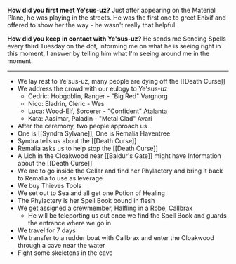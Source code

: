 **How did you first meet Ye'sus-uz?**
Just after appearing on the Material Plane, he was playing in the streets.
	He was the first one to greet Enixif and offered to show her the way - he wasn't really that helpful

**How did you keep in contact with Ye'sus-uz?**
He sends me Sending Spells every third Tuesday on the dot, informing me on what he is seeing right in this moment, I answer by telling him what I'm seeing around me in the moment.

---

- We lay rest to Ye'sus-uz, many people are dying off the [[Death Curse]]
- We address the crowd with our eulogy to Ye'sus-uz
	- Cedric: Hobgoblin, Ranger - "Big Red" Vargnorg
	- Nico: Eladrin, Cleric - Wes
	- Luca: Wood-Elf, Sorcerer - "Confident" Atalanta
	- Kata: Aasimar, Paladin - "Metal Clad" Avari
- After the ceremony, two people approach us
- One is [[Syndra Sylvane]], One is Remalia Haventree
- Syndra tells us about the [[Death Curse]]
- Remalia asks us to help stop the [[Death Curse]]
- A Lich in the Cloakwood near [[Baldur's Gate]] might have Information about the [[Death Curse]]
- We are to go inside the Cellar and find her Phylactery and bring it back to Remalia to use as leverage
- We buy Thieves Tools
- We set out to Sea and all get one Potion of Healing
- The Phylactery is her Spell Book bound in flesh
- We get assigned a crewmember, Halfling in a Robe, Callbrax
	- He will be teleporting us out once we find the Spell Book and guards the entrance where we go in
- We travel for 7 days
- We transfer to a rudder boat with Callbrax and enter the Cloakwood through a cave near the water
- Fight some skeletons in the cave